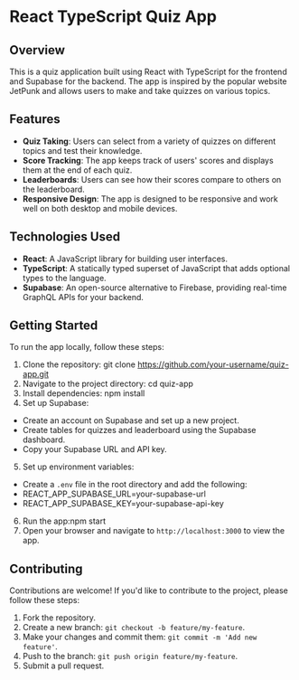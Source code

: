 # React TypeScript Quiz App

## Overview

This is a quiz application built using React with TypeScript for the frontend and Supabase for the backend. The app is inspired by the popular website JetPunk and allows users to make and take quizzes on various topics.

## Features

- **Quiz Taking**: Users can select from a variety of quizzes on different topics and test their knowledge.
- **Score Tracking**: The app keeps track of users' scores and displays them at the end of each quiz.
- **Leaderboards**: Users can see how their scores compare to others on the leaderboard.
- **Responsive Design**: The app is designed to be responsive and work well on both desktop and mobile devices.

## Technologies Used

- **React**: A JavaScript library for building user interfaces.
- **TypeScript**: A statically typed superset of JavaScript that adds optional types to the language.
- **Supabase**: An open-source alternative to Firebase, providing real-time GraphQL APIs for your backend.

## Getting Started

To run the app locally, follow these steps:

1. Clone the repository: git clone https://github.com/your-username/quiz-app.git
2. Navigate to the project directory: cd quiz-app
3. Install dependencies: npm install 
4. Set up Supabase:
- Create an account on Supabase and set up a new project.
- Create tables for quizzes and leaderboard using the Supabase dashboard.
- Copy your Supabase URL and API key.
5. Set up environment variables:
- Create a `.env` file in the root directory and add the following:
- REACT_APP_SUPABASE_URL=your-supabase-url
- REACT_APP_SUPABASE_KEY=your-supabase-api-key
6. Run the app:npm start
7. Open your browser and navigate to `http://localhost:3000` to view the app.

## Contributing

Contributions are welcome! If you'd like to contribute to the project, please follow these steps:

1. Fork the repository.
2. Create a new branch: `git checkout -b feature/my-feature`.
3. Make your changes and commit them: `git commit -m 'Add new feature'`.
4. Push to the branch: `git push origin feature/my-feature`.
5. Submit a pull request.






